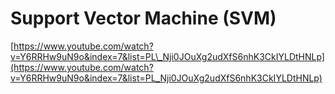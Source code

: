 # Support Vector Machine \(SVM\)

[https://www.youtube.com/watch?v=Y6RRHw9uN9o&index=7&list=PL\_Nji0JOuXg2udXfS6nhK3CkIYLDtHNLp](https://www.youtube.com/watch?v=Y6RRHw9uN9o&index=7&list=PL_Nji0JOuXg2udXfS6nhK3CkIYLDtHNLp)

